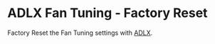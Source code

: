 # ADLX Fan Tuning - Factory Reset

Factory Reset the Fan Tuning settings with [ADLX](https://github.com/GPUOpen-LibrariesAndSDKs/ADLX).